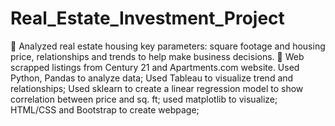 # Real_Estate_Investment_Project
	Analyzed real estate housing key parameters: square footage and housing price, relationships and trends to help make business decisions.
	Web scrapped listings from Century 21 and Apartments.com website. Used Python, Pandas to analyze data; Used Tableau to visualize trend and relationships; Used sklearn to create a linear regression model to show correlation between price and sq. ft; used matplotlib to visualize; HTML/CSS and Bootstrap to create webpage;


